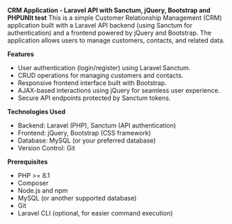**CRM Application - Laravel API with Sanctum, jQuery, Bootstrap and PHPUNIt test**
This is a simple Customer Relationship Management (CRM) application built with a Laravel API backend (using Sanctum for authentication) and a frontend powered by jQuery and Bootstrap. The application allows users to manage customers, contacts, and related data.

**Features**
* User authentication (login/register) using Laravel Sanctum.
* CRUD operations for managing customers and contacts.
* Responsive frontend interface built with Bootstrap.
* AJAX-based interactions using jQuery for seamless user experience.
* Secure API endpoints protected by Sanctum tokens.

**Technologies Used**
* Backend: Laravel (PHP), Sanctum (API authentication)
* Frontend: jQuery, Bootstrap (CSS framework)
* Database: MySQL (or your preferred database)
* Version Control: Git

**Prerequisites**
* PHP >= 8.1
* Composer
* Node.js and npm
* MySQL (or another supported database)
* Git
* Laravel CLI (optional, for easier command execution)